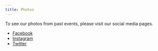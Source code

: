 ```yaml
---
title: Photos
---
```


To see our photos from past events, please visit our social media pages.

* <a class="text-black" href="https://www.facebook.com/nsbemp" target="_blank">Facebook</a>
* <a class="text-black" href="https://www.instagram.com/nsbemp" target="_blank">Instagram</a>
* <a class="text-black" href="https://twitter.com/nsbemp" target="_blank">Twitter</a>
